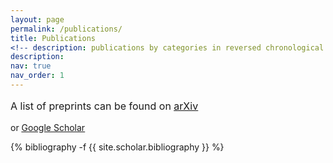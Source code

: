 ```yaml
---
layout: page
permalink: /publications/
title: Publications
<!-- description: publications by categories in reversed chronological order. generated by jekyll-scholar. -->
description:
nav: true
nav_order: 1
---
```


<p style="font-size:12pt"> A list of preprints can be found on <a href='https://arxiv.org/search/?query=chia-min+chung&searchtype=author&source=header'><u>arXiv</u></a></p> or <a href='https://scholar.google.com/citations?user=Zbi8pPcAAAAJ&hl=En'><u>Google Scholar</u></a></p>

<!-- _pages/publications.md -->
<div class="publications">

{% bibliography -f {{ site.scholar.bibliography }} %}

</div>
